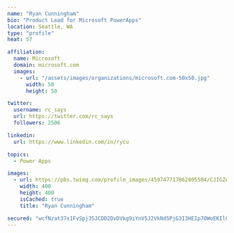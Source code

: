 ```yaml
---
name: "Ryan Cunningham"
bio: "Product Lead for Microsoft PowerApps"
location: Seattle, WA
type: "profile"
heat: 57

affiliation:
  name: Microsoft
  domain: microsoft.com
  images:
    - url: "/assets/images/organizations/microsoft.com-50x50.jpg"
      width: 50
      height: 50

twitter:
  username: rc_says
  url: https://twitter.com/rc_says
  followers: 2506

linkedin:
  url: https://www.linkedin.com/in/rycu

topics:
  - Power Apps

images:
  - url: https://pbs.twimg.com/profile_images/459747717862805504/CJIGZejd_400x400.png
    width: 400
    height: 400
    isCached: true
    title: "Ryan Cunningham"

secured: "wcfNzat37x1FvSpj3SJCDD2DvDVkg9iYnV5J2VkNd5PjG3I3HEIp7OWoEKIl0g/pnoScQJL0KxRUQZRxKhP6JeD8NF22/OPHUNF7YRVxbeLv8AsAMb+eHjq2uEo5ZlWt7XiO4y0SNRyJaLHScgz4RbhoXEakRoWZSt0IoS+elIuuEotozsOZimn0zGGD6OfW2JVjD1fyDopgjr3ZJ2lAoDePz8COMdqJ7ZAcbDxY5sYz4n4oKiZbnb7sa/RzxntDFAKkYHxZpwL0GHJwmRu56wTChEtyouGr+yGlhrGuoxZ0hKp2wxKi9ljq7fW490soLAqkGLjqt9u6LnQ5/2YTV6TQrivmv4CRk0u0XjFs6N9m6JAoEu7M0xBEbEPa+GaMhxfKAtXybJOb4Nxg4c+oIdycT8SauABx0Ok9tVhh9C4=;bQEiwv9VUkPPCr/1gsF0rQ=="
---
```


